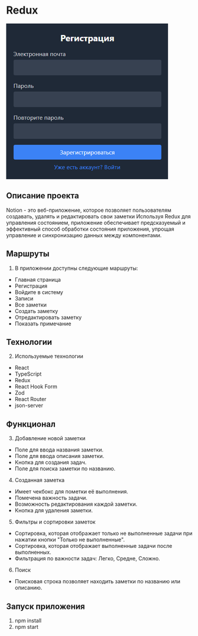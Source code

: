 # Redux
 
![](https://github.com/Rediska23/Redux/blob/main/image.png?raw=true)

## Описание проекта
Notion - это веб-приложение, которое позволяет пользователям создавать, удалять и редактировать свои заметки Используя Redux для управления состоянием, приложение обеспечивает предсказуемый и эффективный способ обработки состояния приложения, упрощая управление и синхронизацию данных между компонентами. 

## Маршруты

 1. В приложении доступны следующие маршруты:

* Главная страница
* Регистрация
* Войдите в систему
* Записи
* Все заметки
*  Создать заметку
*   Отредактировать заметку
*   Показать примечание

## Технологии

 2. Используемые технологии
 * React
 * TypeScript
 * Redux
 * React Hook Form
 * Zod
 * React Router
 * json-server

## Функционал

 3. Добавление новой заметки
 * Поле для ввода названия заметки.
 * Поле для ввода описания заметки.
 * Кнопка для создания задач.
 * Поле для поиска заметки по названию.

 4. Созданная заметка
 * Имеет чекбокс для пометки её выполнения.
 * Помечена важность задачи.
 * Возможность редактирования каждой заметки.
 * Кнопка для удаления заметки.

 5. Фильтры и сортировки заметок
 * Сортировка, которая отображает только не выполненные задачи при нажатии кнопки "Только не выполненные".
 * Сортировка, которая отображает выполненные задачи после выполненных.
 * Фильтрация по важности задач: Легко, Средне, Сложно.
   
 6. Поиск
 * Поисковая строка позволяет находить заметки по названию или описанию.
   
## Запуск приложения 
1. npm install
2. npm start
